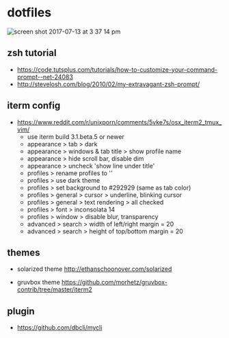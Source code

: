 # dotfiles

![screen shot 2017-07-13 at 3 37 14 pm](https://user-images.githubusercontent.com/28208324/28157576-2c7efd70-67e1-11e7-9e22-a2e125e7af62.jpg)

## zsh tutorial
* https://code.tutsplus.com/tutorials/how-to-customize-your-command-prompt--net-24083
* http://stevelosh.com/blog/2010/02/my-extravagant-zsh-prompt/

## iterm config 
* https://www.reddit.com/r/unixporn/comments/5vke7s/osx_iterm2_tmux_vim/
	* use iterm build 3.1.beta.5 or newer
	* appearance > tab > dark
	* appearance > windows & tab title > show profile name
	* appearance > hide scroll bar, disable dim
	* appearance > uncheck 'show line under title'
	* profiles > rename profiles to ''
	* profiles > use dark theme
	* profiles > set background to #292929 (same as tab color)
	* profiles > general > cursor > underline, blinking cursor
	* profiles > general > text rendering > all checked
	* profiles > font > inconsolata 14
	* profiles > window > disable blur, transparency
	* advanced > search > width of left/right margin = 20
	* advanced > search > height of top/bottom margin = 20
## themes 
* solarized theme http://ethanschoonover.com/solarized

* gruvbox theme https://github.com/morhetz/gruvbox-contrib/tree/master/iterm2

## plugin
 * https://github.com/dbcli/mycli
